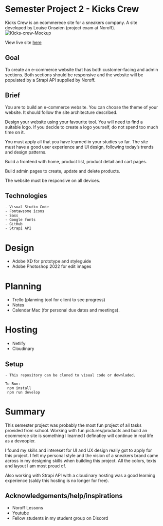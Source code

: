 # Semester Project 2 - Kicks Crew
Kicks Crew is an ecommerece site for a sneakers company. A site developed by Louise Onsøien (project exam at Noroff).
![Kicks-crew-Mockup](https://user-images.githubusercontent.com/79151322/209952537-5594dae6-edbb-4f5c-82e9-452e9396b48f.jpg)

View live site [here](https://evironmentbox.netlify.app/)


## Goal
To create an e-commerce website that has both customer-facing and admin sections. Both sections should be responsive and the website will be populated by a Strapi API supplied by Noroff.

## Brief
You are to build an e-commerce website. You can choose the theme of your website. It should follow the site architecture described.

Design your website using your favourite tool. You will need to find a suitable logo. If you decide to create a logo yourself, do not spend too much time on it.

You must apply all that you have learned in your studies so far. The site must have a good user experience and UI design, following today’s trends and design patterns.

Build a frontend with home, product list, product detail and cart pages.

Build admin pages to create, update and delete products.

The website must be responsive on all devices.

## Technologies 

    - Visual Studio Code
    - Fontawsome icons
    - Sass
    - Google fonts
    - GitHub
    - Strapi API
    
    
  # Design 
  - Adobe XD for prototype and styleguide
  - Adobe Photoshop 2022 for edit images 
    
   # Planning
   - Trello (planning tool for client to see progress)
   - Notes
   - Calendar Mac (for personal due dates and meetings). 
    
  # Hosting
   - Netlify
   - Cloudinary
    
## Setup 
   
    - This repository can be cloned to visual code or downladed. 
   
    To Run:
     npm install
     npm run develop
    
    
   # Summary 
   
This semester project was probably the most fun project of all tasks provided from school. Working with fun pictures/products and build an ecommerce site is something I learned I definatley will continue in real life as a deveopler. 
   
I found my skills and intereset for UI and UX design really got to apply for this project. I felt my personal style and the vision of a sneakers brand came across in my designing skills when building this project. All the colors, texts and layout I am most proud of. 

Also working with Strapi API with a cloudinary hosting was a good learning experience (saldy this hosting is no longer for free). 
   
   
## Acknowledgements/help/inspirations 
- Noroff Lessons
- Youtube
- Fellow students in my student group on Discord
